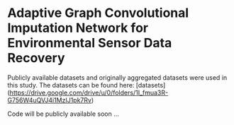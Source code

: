 # Adaptive Graph Convolutional Imputation Network for Environmental Sensor Data Recovery

Publicly available datasets and originally aggregated datasets were used in this study. The datasets can be found here: [datasets] (https://drive.google.com/drive/u/0/folders/1I_fmua3R-G756W4uQVJ4i1MzIJ1pk7Rv)

Code will be publicly available soon ...
